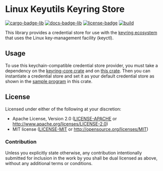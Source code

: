 # Linux Keyutils Keyring Store

[![cargo-badge-lib][]][cargo-lib] [![docs-badge-lib][]][docs-lib] [![license-badge][]][license] [![build][]][build-url]

This library provides a credential store for use with the [keyring ecosystem](https://github.com/open-source-cooperative/keyring-rs/wiki/Keyring) that uses the Linux key-management facility (keyctl).

## Usage

To use this keychain-compatible credential store provider, you must take a dependency on the [keyring-core crate](https://crates.io/crates/keyring-core) and on [this crate](https://crates.io/crates/linux-keyutils-keyring-store). Then you can instantiate a credential store and set it as your default credential store as shown in the [sample program](examples/example.rs) in this crate.

## License

Licensed under either of the following at your discretion:

 * Apache License, Version 2.0 ([LICENSE-APACHE](LICENSE-APACHE) or http://www.apache.org/licenses/LICENSE-2.0)
 * MIT license ([LICENSE-MIT](LICENSE-MIT) or http://opensource.org/licenses/MIT)

### Contribution

Unless you explicitly state otherwise, any contribution intentionally submitted
for inclusion in the work by you shall be dual licensed as above, without any
additional terms or conditions.

[//]: # (badges)
[license-badge]: https://img.shields.io/badge/license-MIT/Apache--2.0-lightgray.svg?style=flat-square
[license]: #license
[rust-version-badge]: https://img.shields.io/badge/rust-latest%20stable-blue.svg?style=flat-square
[cargo-badge-lib]: https://img.shields.io/crates/v/linux-kernel-keystore.svg?style=flat-square&label=linux-kernel-keystore
[cargo-lib]: https://crates.io/crates/linux-kernel-keystore
[docs-badge-lib]: https://img.shields.io/docsrs/linux-kernel-keystore/latest?style=flat-square
[docs-lib]: https://docs.rs/linux-kernel-keystore
[build]: https://img.shields.io/github/actions/workflow/status/open-source-cooperative/linux-kernel-keystore/checks.yml?branch=main&style=flat-square
[build-url]: https://github.com/open-source-cooperative/linux-kernel-keystore/actions?query=workflow%3Achecks
